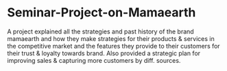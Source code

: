 # Seminar-Project-on-Mamaearth
A project explained all the strategies and past history of the brand mamaearth and how they make strategies for their products &amp; services in the competitive market and the features they provide to their customers for their trust &amp; loyalty towards brand. Also provided a strategic plan for improving sales &amp; capturing more customers by diff. sources.
